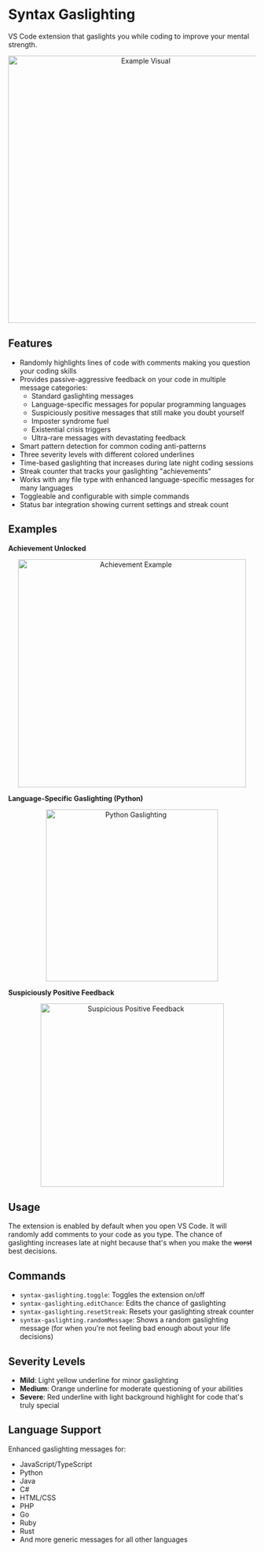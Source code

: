 # Syntax Gaslighting

VS Code extension that gaslights you while coding to improve your mental strength.

<div align="center">
  <p><img src="https://github.com/eNiiju/syntax-gaslighting/raw/main/images/example-visual.png" alt="Example Visual" width="544px"></p>
</div>

## Features

- Randomly highlights lines of code with comments making you question your coding skills
- Provides passive-aggressive feedback on your code in multiple message categories:
  - Standard gaslighting messages
  - Language-specific messages for popular programming languages
  - Suspiciously positive messages that still make you doubt yourself
  - Imposter syndrome fuel
  - Existential crisis triggers
  - Ultra-rare messages with devastating feedback
- Smart pattern detection for common coding anti-patterns
- Three severity levels with different colored underlines
- Time-based gaslighting that increases during late night coding sessions
- Streak counter that tracks your gaslighting "achievements"
- Works with any file type with enhanced language-specific messages for many languages
- Toggleable and configurable with simple commands
- Status bar integration showing current settings and streak count

## Examples

**Achievement Unlocked**

<div align="center">
  <p><img src="https://github.com/eNiiju/syntax-gaslighting/raw/main/images/achievement_example.png" alt="Achievement Example" width="464px"></p>
</div>

**Language-Specific Gaslighting (Python)**

<div align="center">
  <p><img src="https://github.com/eNiiju/syntax-gaslighting/raw/main/images/python-gaslighting-example.png" alt="Python Gaslighting" width="350px"></p>
</div>

**Suspiciously Positive Feedback**

<div align="center">
  <p><img src="https://github.com/eNiiju/syntax-gaslighting/raw/main/images/suspicious-feedback-example.png" alt="Suspicious Positive Feedback" width="373px"></p>
</div>

## Usage

The extension is enabled by default when you open VS Code. It will randomly add comments to your code as you type. The chance of gaslighting increases late at night because that's when you make the ~~worst~~ best decisions.

## Commands

- `syntax-gaslighting.toggle`: Toggles the extension on/off
- `syntax-gaslighting.editChance`: Edits the chance of gaslighting
- `syntax-gaslighting.resetStreak`: Resets your gaslighting streak counter
- `syntax-gaslighting.randomMessage`: Shows a random gaslighting message (for when you're not feeling bad enough about your life decisions)

## Severity Levels

- **Mild**: Light yellow underline for minor gaslighting
- **Medium**: Orange underline for moderate questioning of your abilities
- **Severe**: Red underline with light background highlight for code that's truly special

## Language Support

Enhanced gaslighting messages for:
- JavaScript/TypeScript
- Python
- Java
- C#
- HTML/CSS
- PHP
- Go
- Ruby
- Rust
- And more generic messages for all other languages